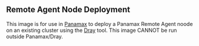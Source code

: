 ## Remote Agent Node Deployment

This image is for use in [Panamax](http://panamax.io) to deploy a Panamax Remote Agent noode on an existing cluster using the [Dray](https://registry.hub.docker.com/u/centurylink/dray/) tool. This image CANNOT be run outside Panamax/Dray.
